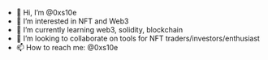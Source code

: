 - 👋 Hi, I’m @0xs10e
- 👀 I’m interested in NFT and Web3
- 🌱 I’m currently learning web3, solidity, blockchain
- 💞️ I’m looking to collaborate on tools for NFT traders/investors/enthusiast
- 📫 How to reach me: @0xs10e

<!---
0xs10e/0xs10e is a ✨ special ✨ repository because its `README.md` (this file) appears on your GitHub profile.
You can click the Preview link to take a look at your changes.
--->
